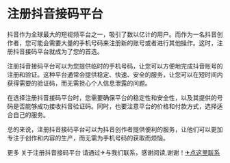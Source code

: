 # 注册抖音接码平台

抖音作为全球最大的短视频平台之一，吸引了数以亿计的用户。而作为一名抖音创作者，您可能会需要大量的手机号码来注册新的账号或者进行其他操作。这时，注册抖音接码平台就成为了您的首选。

注册抖音接码平台可以为您提供临时的手机号码，让您可以方便地完成抖音账号的注册和验证。这种平台通常会提供稳定、快速、安全的服务，让您可以在短时间内获得需要的验证码，而无需担心个人信息泄露的问题。

在选择注册抖音接码平台时，您需要确保平台的稳定性和安全性，以及其提供的号码是否能够成功接收抖音验证码。同时，也要注意平台的价格和付款方式，选择适合自己的服务。

总的来说，注册抖音接码平台可以为抖音创作者提供便利的服务，让他们可以更加专注于创作和内容的生产，而无需为手机号码的获取而烦恼。

更多 关于注册抖音接码平台 请通过✈与我们联系，感谢阅读,谢谢！[✈点这里联系](https://ww.k02.cc)